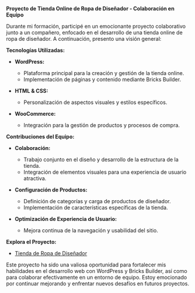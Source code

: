 **Proyecto de Tienda Online de Ropa de Diseñador - Colaboración en Equipo**

Durante mi formación, participé en un emocionante proyecto colaborativo junto a un compañero, enfocado en el desarrollo de una tienda online de ropa de diseñador. A continuación, presento una visión general:

**Tecnologías Utilizadas:**

- **WordPress:**
  - Plataforma principal para la creación y gestión de la tienda online.
  - Implementación de páginas y contenido mediante Bricks Builder.
  
- **HTML & CSS:**
  - Personalización de aspectos visuales y estilos específicos.

- **WooCommerce:**
  - Integración para la gestión de productos y procesos de compra.

**Contribuciones del Equipo:**

- **Colaboración:**
  - Trabajo conjunto en el diseño y desarrollo de la estructura de la tienda.
  - Integración de elementos visuales para una experiencia de usuario atractiva.

- **Configuración de Productos:**
  - Definición de categorías y carga de productos de diseñador.
  - Implementación de características específicas de la tienda.

- **Optimización de Experiencia de Usuario:**
  - Mejora continua de la navegación y usabilidad del sitio.

**Explora el Proyecto:**
- [Tienda de Ropa de Diseñador](https://jennyduarte.com/)

Este proyecto ha sido una valiosa oportunidad para fortalecer mis habilidades en el desarrollo web con WordPress y Bricks Builder, así como para colaborar efectivamente en un entorno de equipo. Estoy emocionado por continuar mejorando y enfrentar nuevos desafíos en futuros proyectos.

